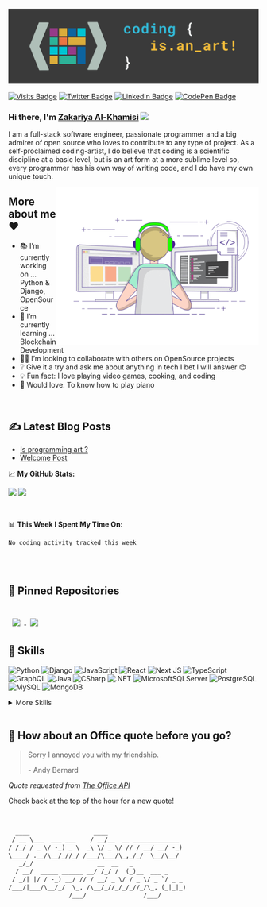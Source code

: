 [![ZikaZaki's GitHub Banner](./assets/GitHubBanner.png)](https://github.com/zikazaki/zikazaki)

[![Visits Badge](https://badges.pufler.dev/visits/zikazaki/zikazaki)](https://github.com/zikazaki)
[![Twitter Badge](https://img.shields.io/badge/Twitter-Profile-informational?style=flat&logo=twitter&logoColor=white&color=1CA2F1)](https://twitter.com/ZikaZaki)
[![LinkedIn Badge](https://img.shields.io/badge/LinkedIn-Profile-informational?style=flat&logo=linkedin&logoColor=white&color=0D76A8)](https://www.linkedin.com/in/zakariyaalkhamisisap)
[![CodePen Badge](https://img.shields.io/badge/CodePen-Profile-informational?style=flat&logo=codepen&logoColor=white&color=black)](https://codepen.io/zikazaki)

### Hi there, I'm <a href="#" target="_blank">Zakariya Al-Khamisi</a> <img src="https://media.giphy.com/media/hvRJCLFzcasrR4ia7z/giphy.gif" width="25px">

I am a full-stack software engineer, passionate programmer and a big admirer of open source who loves to contribute to any type of project. As a self-proclaimed coding-artist, I do believe that coding is a scientific discipline at a basic level, but is an art form at a more sublime level so, every programmer has his own way of writing code, and I do have my own unique touch.

<img align="right" alt="GIF" src="./assets/coding.gif?raw=true" width="408" height="318" />

## More about me ❤

- 📚 I’m currently working on ... Python & Django, OpenSource
- 🔭 I’m currently learning ... Blockchain Development
- 🙋‍♂️ I’m looking to collaborate with others on OpenSource projects
- ❔ Give it a try and ask me about anything in tech I bet I will answer 😊
- 💡 Fun fact: I love playing video games, cooking, and coding
- 🎹 Would love: To know how to play piano

<br>

## ✍ Latest Blog Posts
<!-- BLOG-POST-LIST:START -->
- [Is programming art ?](https://dev.to/zikazaki/is-programming-art--1n5e)
- [Welcome Post](https://dev.to/zikazaki/welcome-post-18jn)
<!-- BLOG-POST-LIST:END --> 

📈 **My GitHub Stats:**

<p>
  <img height="180em" src="https://github-readme-stats.vercel.app/api?username=ZikaZaki&show_icons=true&hide_border=true&&count_private=true&include_all_commits=true&title_color=ffffff&text_color=c9cacc&icon_color=4AB097&bg_color=1A2B34" />
  <img height="180em" src="https://github-readme-stats.vercel.app/api/top-langs/?username=ZikaZaki&exclude_repo=KNN-Image-Classification&show_icons=true&hide_border=true&layout=compact&langs_count=8&title_color=ffffff&text_color=c9cacc&icon_color=4AB197&bg_color=1A2B34"/>
</p>

<br>

📊 **This Week I Spent My Time On:**

<!--START_SECTION:waka-->

```text
No coding activity tracked this week
```

<!--END_SECTION:waka-->

<br>
<br>

## 📌 Pinned Repositories

<br>

<a href="https://github.com/ZikaZaki/Django-CMS">
  <img align="center" style="margin:0.5rem" src="https://github-readme-stats.vercel.app/api/pin/?username=zikazaki&repo=django-cms&title_color=ffffff&text_color=c9cacc&icon_color=4AB197&bg_color=1A2B34" />
</a>

<a href="https://github.com/ZikaZaki/Django-Blog">
  <img align="center" style="margin:0.5rem" src="https://github-readme-stats.vercel.app/api/pin/?username=zikazaki&repo=django-blog&title_color=ffffff&text_color=c9cacc&icon_color=4AB197&bg_color=1A2B34" />
</a>

<br>

## 💼 Skills

![Python](https://img.shields.io/badge/Code-Python-informational?style=flat&logo=python&logoColor=white&color=4AB197)
![Django](https://img.shields.io/badge/Code-Django-informational?style=flat&logo=django&logoColor=white&color=4AB197)
![JavaScript](https://img.shields.io/badge/Code-JavaScript-informational?style=flat&logo=JavaScript&logoColor=white&color=4AB197)
![React](https://img.shields.io/badge/Code-React-informational?style=flat&logo=react&logoColor=white&color=4AB197)
![Next JS](https://img.shields.io/badge/Next-black?style=flat&logo=next.js&logoColor=white)
![TypeScript](https://img.shields.io/badge/Code-TypeScript-informational?style=flat&logo=TypeScript&logoColor=white&color=4AB197)
![GraphQL](https://img.shields.io/badge/Code-GraphQL-informational?style=flat&logo=GraphQL&logoColor=white&color=4AB197)
![Java](https://img.shields.io/badge/Code-Java-informational?style=flat&logo=Java&logoColor=white&color=4AB197)
![CSharp](https://img.shields.io/badge/Code-CSharp-informational?style=flat&logo=c-sharp&logoColor=white&color=4AB197)
![.NET](https://img.shields.io/badge/Code-.NET-informational?style=flat&logo=.net&logoColor=white&color=4AB197)
![MicrosoftSQLServer](https://img.shields.io/badge/Code-MicrosoftSQLServer-informational?style=flat&logo=MicrosoftSQLServer&logoColor=white&color=4AB197)
![PostgreSQL](https://img.shields.io/badge/Code-PostgreSQL-informational?style=flat&logo=PostgreSQL&logoColor=white&color=4AB197)
![MySQL](https://img.shields.io/badge/Code-MySQL-informational?style=flat&logo=MySQL&logoColor=white&color=4AB197)
![MongoDB](https://img.shields.io/badge/Code-MongoDB-informational?style=flat&logo=MongoDB&logoColor=white&color=4AB197)

<details>
<summary>More Skills</summary>
<br>

![](https://img.shields.io/badge/Style-CSS-informational?style=flat&logo=css3&logoColor=white&color=4AB197)
![](https://img.shields.io/badge/Style-Tailwind-informational?style=flat&logo=Tailwind-CSS&logoColor=white&color=4AB197)
![](https://img.shields.io/badge/Style-Sass-informational?style=flat&logo=Sass&logoColor=white&color=4AB197)

<br>

![Selenium](https://img.shields.io/badge/Test-Selenium-informational?style=flat&logo=Selenium&logoColor=white&color=4AB197)
![PyTest](https://img.shields.io/badge/Test-PyTest-informational?style=flat&logo=PyTest&logoColor=white&color=4AB197)

<br>

![Docker](https://img.shields.io/badge/Tools-Docker-informational?style=flat&logo=docker&logoColor=white&color=4AB197)
![Jenkins](https://img.shields.io/badge/Tools-Jenkins-informational?style=flat&logo=jenkins&logoColor=white&color=4AB197)
![NGINX](https://img.shields.io/badge/Tools-NGINX-informational?style=flat&logo=nginx&logoColor=white&color=4AB197)
![NPM](https://img.shields.io/badge/Tools-NPM-informational?style=flat&logo=npm&logoColor=white&color=4AB197)
![Sentry](https://img.shields.io/badge/Tools-Sentry-informational?style=flat&logo=sentry&logoColor=white&color=4AB197)
![Postman](https://img.shields.io/badge/Tools-Postman-informational?style=flat&logo=Postman&logoColor=white&color=4AB197)
![GitHub](https://img.shields.io/badge/Tools-GitHub-informational?style=flat&logo=GitHub&logoColor=white&color=4AB197)
![GitLab](https://img.shields.io/badge/Tools-GitLab-informational?style=flat&logo=GitLab&logoColor=white&color=4AB197)

</details>

<br>

## 📣 How about an Office quote before you go?

> Sorry I annoyed you with my friendship.
>
> <p>- Andy Bernard</p>

_Quote requested from [The Office API](https://www.officeapi.dev/)_

Check back at the top of the hour for a new quote!

<br>

```
  ____                  ____                      
 / __ \___  ___ ___    / __/__  __ _____________  
/ /_/ / _ \/ -_) _ \  _\ \/ _ \/ // / __/ __/ -_) 
\____/ .__/\__/_//_/ /___/\___/\_,_/_/  \__/\__/  
   _/_/                  __  __   _               
  / __/  _____ ______ __/ /_/ /  (_)__  ___ _     
 / _/| |/ / -_) __/ // / __/ _ \/ / _ \/ _ `/ _ _ 
/___/|___/\__/_/  \_, /\__/_//_/_/_//_/\_, (_|_|_)
                 /___/                /___/       
```